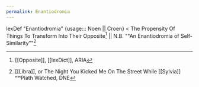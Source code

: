 ```yaml
---
permalink: Enantiodromia
---
```

lexDef "Enantiodromia" {usage::: Noen || Croen} < The Propensity Of Things To Transform Into Their Opposite[^EnantiodromiaNoen] || N.B. ""An Enantiodromia of Self-Similarity""[^EnantiodromiaCroen]

[^EnantiodromiaNoen]: [[Opposite]], [[lexDict]], ARIA
[^EnantiodromiaCroen]: [[Libra]], or The Night You Kicked Me On The Street While [[Sylvia]] ⁿᵒᵗPlath Watched, DNE
